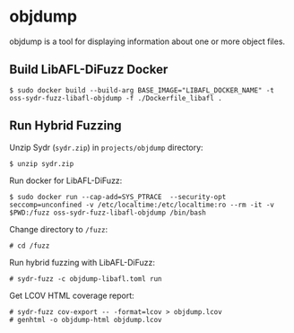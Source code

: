 # objdump

objdump is a tool for displaying information about one or more object files.

## Build LibAFL-DiFuzz Docker

    $ sudo docker build --build-arg BASE_IMAGE="LIBAFL_DOCKER_NAME" -t oss-sydr-fuzz-libafl-objdump -f ./Dockerfile_libafl .

## Run Hybrid Fuzzing

Unzip Sydr (`sydr.zip`) in `projects/objdump` directory:

    $ unzip sydr.zip

Run docker for LibAFL-DiFuzz:

    $ sudo docker run --cap-add=SYS_PTRACE  --security-opt seccomp=unconfined -v /etc/localtime:/etc/localtime:ro --rm -it -v $PWD:/fuzz oss-sydr-fuzz-libafl-objdump /bin/bash

Change directory to `/fuzz`:

    # cd /fuzz

Run hybrid fuzzing with LibAFL-DiFuzz:

    # sydr-fuzz -c objdump-libafl.toml run

Get LCOV HTML coverage report:

    # sydr-fuzz cov-export -- -format=lcov > objdump.lcov
    # genhtml -o objdump-html objdump.lcov
